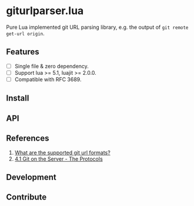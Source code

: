 # giturlparser.lua

Pure Lua implemented git URL parsing library, e.g. the output of `git remote get-url origin`.

## Features

* [ ] Single file & zero dependency.
* [ ] Support lua >= 5.1, luajit >= 2.0.0.
* [ ] Compatible with RFC 3689.

## Install

## API

## References

1. [What are the supported git url formats?](https://stackoverflow.com/questions/31801271/what-are-the-supported-git-url-formats)
2. [4.1 Git on the Server - The Protocols](https://git-scm.com/book/en/v2/Git-on-the-Server-The-Protocols)

## Development

## Contribute

